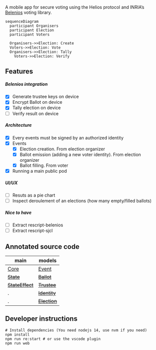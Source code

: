 A mobile app for secure voting using the Helios protocol and INRIA’s [Belenios](https://www.belenios.org) voting library.

```mermaid
sequenceDiagram
  participant Organisers
  participant Election
  participant Voters

  Organisers->>Election: Create
  Voters->>Election: Vote
  Organisers->>Election: Tally
	Voters->>Election: Verify
```

## Features

##### Belenios integration

- [x] Generate trustee keys on device
- [x] Encrypt Ballot on device
- [x] Tally election on device
- [ ] Verify result on device

##### Architecture

- [x] Every events must be signed by an authorized identity
- [x] Events
	- [x] Election creation. From election organizer
	- [x] Ballot emission (adding a new voter identity). From election organizer
	- [x] Ballot filling. From voter
- [X] Running a main public pod

##### UI/UX

- [ ] Resuts as a pie chart
- [ ] Inspect deroulement of an elections (how many empty/filled ballots)

##### Nice to have

- [ ] Extract rescript-belenios
- [ ] Extract rescript-sjcl

## Annotated source code

main | models
-----|-------
[Core](https://scrutin-app.github.io/scrutin/src/Core.html) | [Event](https://scrutin-app.github.io/scrutin/src/model/Event_.html)
~~[State](https://scrutin-app.github.io/scrutin/src/State.html)~~ | ~~[Ballot](https://scrutin-app.github.io/scrutin/src/model/Ballot.html)~~
~~[StateEffect](https://scrutin-app.github.io/scrutin/src/StateEffect.html)~~ | ~~[Trustee](https://scrutin-app.github.io/scrutin/src/model/Trustee.html)~~
. | ~~[Identity](https://scrutin-app.github.io/scrutin/src/model/Identity.html)~~
. | ~~[Election](https://scrutin-app.github.io/scrutin/src/model/Election.html)~~


## Developer instructions

```
# Install dependencies (You need nodejs 14, use nvm if you need)
npm install
npm run re:start # or use the vscode plugin
npm run web
```

<!--
## Release
[Web demo](https://demo.scrutin.app)
[Android apk](https://expo.dev/accounts/mlalisse/projects/scrutin/builds/e6bd66f5-ce96-4dac-b874-ab2c0a1f3b1b)
-->
